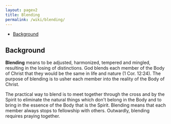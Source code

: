 ```yaml
---
layout: pagev2
title: Blending
permalink: /wiki/blending/
---
```

- [Background](#background)

## Background

**Blending** means to be adjusted, harmonized, tempered and mingled, resulting in the losing of distinctions. God blends each member of the Body of Christ that they would be the same in life and nature (1 Cor. 12:24). The purpose of blending is to usher each member into the reality of the Body of Christ.


The practical way to blend is to meet together through the cross and by the Spirit to eliminate the natural things which don't belong in the Body and to bring in the essence of the Body that is the Spirit. Blending means that each member always stops to fellowship with others. Outwardly, blending requires praying together.